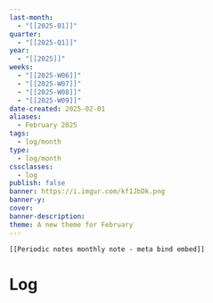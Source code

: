 ```yaml
---
last-month:
  - "[[2025-01]]"
quarter:
  - "[[2025-Q1]]"
year:
  - "[[2025]]"
weeks:
  - "[[2025-W06]]"
  - "[[2025-W07]]"
  - "[[2025-W08]]"
  - "[[2025-W09]]"
date-created: 2025-02-01
aliases:
  - February 2025
tags:
  - log/month
type:
  - log/month
cssclasses:
  - log
publish: false
banner: https://i.imgur.com/kf1JbDk.png
banner-y: 
cover: 
banner-description: 
theme: A new theme for February
---
```


```meta-bind-embed
[[Periodic notes monthly note - meta bind embed]]
```

# Log